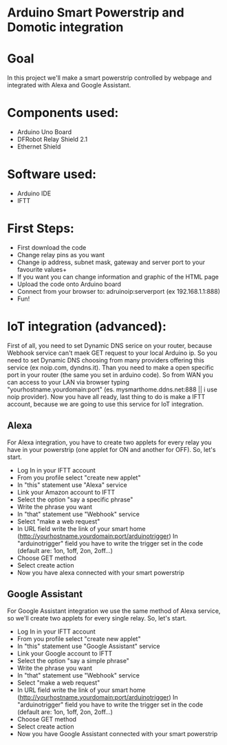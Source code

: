 # Arduino Smart Powerstrip and Domotic integration

# Goal
In this project we'll make a smart powerstrip controlled by webpage and integrated with Alexa and Google Assistant.

# Components used:
- Arduino Uno Board
- DFRobot Relay Shield 2.1
- Ethernet Shield

# Software used:
- Arduino IDE
- IFTT

# First Steps:
- First download the code
- Change relay pins as you want 
- Change ip address, subnet mask, gateway and server port to your favourite values+
- If you want you can change information and graphic of the HTML page
- Upload the code onto Arduino board
- Connect from your browser to: adruinoip:serverport (ex 192.168.1.1:888)
- Fun!


# IoT integration (advanced):
First of all, you need to set Dynamic DNS serice on your router, because Webhook service can't maek GET request to your local Arduino ip. So you need to set Dynamic DNS choosing from many providers offering this service (ex noip.com, dyndns.it).
Than you need to make a open specific port in your router (the same you set in arduino code). So from WAN you can access to your LAN via browser typing "yourhostname.yourdomain:port" (es. mysmarthome.ddns.net:888 || i use noip provider).
Now you have all ready, last thing to do is make a IFTT account, because we are going to use this service for IoT integration.
## Alexa
For Alexa integration, you have to create two applets for every relay you have in your powerstrip (one applet for ON and another for OFF). So, let's start.
- Log In in your IFTT account
- From you profile select "create new applet"
- In "this" statement use "Alexa" service
- Link your Amazon account to IFTT
- Select the option "say a specific phrase"
- Write the phrase you want
- In "that" statement use "Webhook" service
- Select "make a web request"
- In URL field write the link of your smart home (http://yourhostname.yourdomain:port/arduinotrigger) In "arduinotrigger" field you have to write the trigger set in the code (default are: 1on, 1off, 2on, 2off...)
- Choose GET method
- Select create action
- Now you have alexa connected with your smart powerstrip
## Google Assistant
For Google Assistant integration we use the same method of Alexa service, so we'll create two applets for every single relay.  So, let's start.
- Log In in your IFTT account
- From you profile select "create new applet"
- In "this" statement use "Google Assistant" service
- Link your Google account to IFTT
- Select the option "say a simple phrase"
- Write the phrase you want
- In "that" statement use "Webhook" service
- Select "make a web request"
- In URL field write the link of your smart home (http://yourhostname.yourdomain:port/arduinotrigger) In "arduinotrigger" field you have to write the trigger set in the code (default are: 1on, 1off, 2on, 2off...)
- Choose GET method
- Select create action
- Now you have Google Assistant connected with your smart powerstrip
